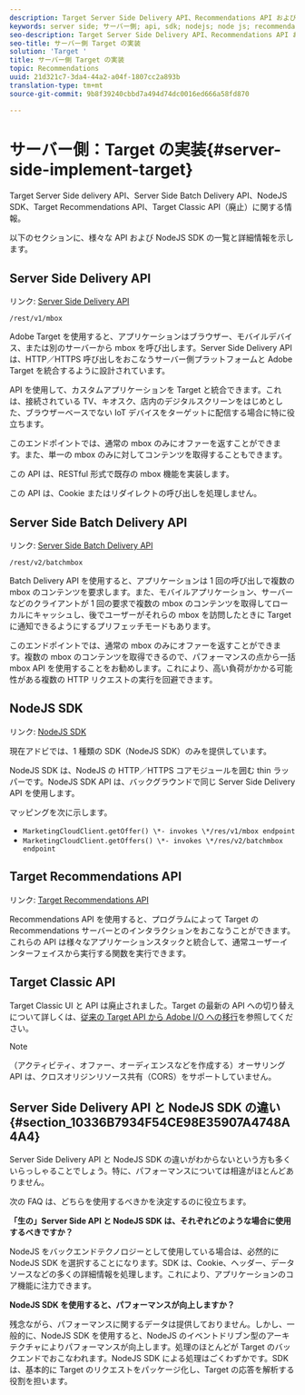 ```yaml
---
description: Target Server Side Delivery API、Recommendations API および NodeJS SDK について説明します。
keywords: server side; サーバー側; api, sdk; nodejs; node js; recommendations api
seo-description: Target Server Side Delivery API、Recommendations API および NodeJS SDK について説明します。
seo-title: サーバー側 Target の実装
solution: 'Target '
title: サーバー側 Target の実装
topic: Recommendations
uuid: 21d321c7-3da4-44a2-a04f-1807cc2a893b
translation-type: tm+mt
source-git-commit: 9b8f39240cbbd7a494d74dc0016ed666a58fd870

---
```



# サーバー側：Target の実装{#server-side-implement-target}

Target Server Side delivery API、Server Side Batch Delivery API、NodeJS SDK、Target Recommendations API、Target Classic API（廃止）に関する情報。

以下のセクションに、様々な API および NodeJS SDK の一覧と詳細情報を示します。

## Server Side Delivery API

リンク: [Server Side Delivery API](https://developers.adobetarget.com/api/#server-side-delivery)

`/rest/v1/mbox`

Adobe Target を使用すると、アプリケーションはブラウザー、モバイルデバイス、または別のサーバーから mbox を呼び出します。Server Side Delivery API は、HTTP／HTTPS 呼び出しをおこなうサーバー側プラットフォームと Adobe Target を統合するように設計されています。

API を使用して、カスタムアプリケーションを Target と統合できます。これは、接続されている TV、キオスク、店内のデジタルスクリーンをはじめとした、ブラウザーベースでない IoT デバイスをターゲットに配信する場合に特に役立ちます。

このエンドポイントでは、通常の mbox のみにオファーを返すことができます。また、単一の mbox のみに対してコンテンツを取得することもできます。

この API は、RESTful 形式で既存の mbox 機能を実装します。

この API は、Cookie またはリダイレクトの呼び出しを処理しません。

## Server Side Batch Delivery API

リンク: [Server Side Batch Delivery API](https://developers.adobetarget.com/api/#server-side-batch-delivery)

`/rest/v2/batchmbox`

Batch Delivery API を使用すると、アプリケーションは 1 回の呼び出しで複数の mbox のコンテンツを要求します。また、モバイルアプリケーション、サーバーなどのクライアントが 1 回の要求で複数の mbox のコンテンツを取得してローカルにキャッシュし、後でユーザーがそれらの mbox を訪問したときに Target に通知できるようにするプリフェッチモードもあります。

このエンドポイントでは、通常の mbox のみにオファーを返すことができます。複数の mbox のコンテンツを取得できるので、パフォーマンスの点から一括 mbox API を使用することをお勧めします。これにより、高い負荷がかかる可能性がある複数の HTTP リクエストの実行を回避できます。

## NodeJS SDK

リンク: [NodeJS SDK](https://www.npmjs.com/package/@adobe/target-node-client)

現在アドビでは、1 種類の SDK（NodeJS SDK）のみを提供しています。

NodeJS SDK は、NodeJS の HTTP／HTTPS コアモジュールを囲む thin ラッパーです。NodeJS SDK API は、バックグラウンドで同じ Server Side Delivery API を使用します。

マッピングを次に示します。

* `MarketingCloudClient.getOffer() \*- invokes \*/res/v1/mbox endpoint`
* `MarketingCloudClient.getOffers() \*- invokes \*/res/v2/batchmbox endpoint`

## Target Recommendations API

リンク: [Target Recommendations API](https://developers.adobetarget.com/api/recommendations)

Recommendations API を使用すると、プログラムによって Target の Recommendations サーバーとのインタラクションをおこなうことができます。これらの API は様々なアプリケーションスタックと統合して、通常ユーザーインターフェイスから実行する関数を実行できます。

## Target Classic API

Target Classic UI と API は廃止されました。Target の最新の API への切り替えについて詳しくは、[従来の Target API から Adobe I/O への移行](../../c-implementing-target/c-api-and-sdk-overview/target-api-documentation.md#concept_3A31E26C8FAF49598152ACFE088BD4D2)を参照してください。

>[!NOTE]
>（アクティビティ、オファー、オーディエンスなどを作成する）オーサリング API は、クロスオリジンリソース共有（CORS）をサポートしていません。

## Server Side Delivery API と NodeJS SDK の違い {#section_10336B7934F54CE98E35907A4748A4A4}

Server Side Delivery API と NodeJS SDK の違いがわからないという方も多くいらっしゃることでしょう。特に、パフォーマンスについては相違がほとんどありません。

次の FAQ は、どちらを使用するべきかを決定するのに役立ちます。

**「生の」Server Side API と NodeJS SDK は、それぞれどのような場合に使用するべきですか？**

NodeJS をバックエンドテクノロジーとして使用している場合は、必然的に NodeJS SDK を選択することになります。SDK は、Cookie、ヘッダー、データソースなどの多くの詳細情報を処理します。これにより、アプリケーションのコア機能に注力できます。

**NodeJS SDK を使用すると、パフォーマンスが向上しますか？**

残念ながら、パフォーマンスに関するデータは提供しておりません。しかし、一般的に、NodeJS SDK を使用すると、NodeJS のイベントドリブン型のアーキテクチャによりパフォーマンスが向上します。処理のほとんどが Target のバックエンドでおこなわれます。NodeJS SDK による処理はごくわずかです。SDK は、基本的に Target のリクエストをパッケージ化し、Target の応答を解析する役割を担います。
